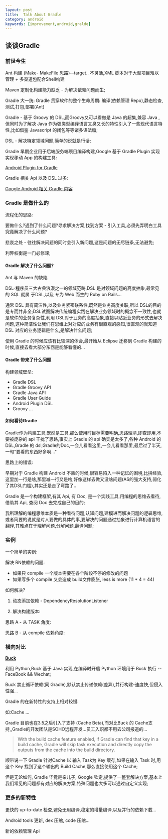 ```yaml
---
layout: post
title:  Talk About Gradle 
category: android
keywords: [improvement,android,gralde]
---
```



## 谈谈Gradle 

### 前世今生

Ant 构建 (Make- MakeFile 思路)--target.. 不灵活,XML 脚本对于大型项目难以管理  + 多渠道包配合Shell构建

Maven 定制化构建能力缺乏 - 为解决依赖问题而生;


Gradle 大一统: Gradle 贯穿软件的整个生命周期: 编译(依赖管理 Repo),静态检查,测试,打包,部署(Ant)

Gradle - 基于 Groovy 的 DSL,而Groovy又可以看做是 Java 的超集,兼容 Java ,但同时为了解决 Java 作为强类型编译语言又臭又长的特性引入了一些现代语言特性,比如借鉴 Javascript 的闭包等等诸多语法糖;

DSL - 解决特定领域问题,简单的说就是行话;

Gradle 早期企业用于后端服务端项目编译构建,Google 基于 Gradle Plugin 实现实现移动 App 的构建工具:

[Android Plugin for Gradle](https://developer.android.com/studio/releases/gradle-plugin.html)

Gradle 相关 Api 以及 DSL 过多:

[Google Android 相关 Gradle 内容](https://developer.android.com/studio/build/index.html)


### Gradle 是做什么的

流程化的思路:

要做什么?遇到了什么问题?寻求解决方案,找到方案 - 引入工具,必须先弄明白工具究竟解决了什么问题? 

悲哀之处 - 往往解决问题的同时会引入新问题,这是问题的无尽链条,无法避免;

利弊权衡是一门必修课;

#### Gradle 解决了什么问题?

Ant 与 Maven 的缺陷

DSL-程序员三大古典浪漫之一的领域范畴,DSL 是对领域问题的高度抽象,最常见的 SQL 就属 于DSL,以及 专为 Web 而生的 Ruby on Rails...

通常 DSL 具有简洁性,以及业务紧密联系性,既然是业务高度关联,所以 DSL的目的是专而并非全;DSL试图解决传统编程实践在解决业务领域时的概念不一致性,也就是软件的业务复杂性,利用 DSL对于业务的高度抽象,直接以贴近业务的形式去解决问题,这种简洁性让我们在思维上对对应的业务有很直观的感知,很直观的就知道 DSL 对应的业务逻辑是什么,是解决什么问题;

使用 Gradle 的时候应该有比较深的体会,最开始从 Eclipse 迁移到 Gradle 构建的时候,直接去看大部分东西是能够看懂的...

#### Gradle 带来了什么问题

构建领域壁垒:

* Gradle DSL        
* Gradle Groovy API        
* Gradle Java API       
* Gradle User Guide         
* Android Plugin DSL        
* Groovy ...


 
#### 如何看待Gradle  

Gradle作为构建工具,既然是工具,那么使用时目标需要明确,思路理清,即查即用,不要被庞杂的 api 干扰了思路,事实上 Gradle 的 api 确实是太多了,各种 Android 的 DSL,Gradle 的 dsl,Gradle的Doc,一会儿看看这里,一会儿看看那里,最后过了半天,一句"要看的东西好多啊..."

思路上的错误:

早期对于 Gradle 构建 Android 不熟的时候,很容易陷入一种记忆的困境,比拼经验,这里加一行是啥,那里减一行又是啥,好像这样去做又没啥问题(AS的强大支持,弱化了其DSL门槛),其实还是走了弯路了..

Gradle 是一个构建框架,有其 Api, 有 Doc, 是一个实践工具,用编程的思维去看待,借助其 Api, 查阅 Doc 去完成自己的目的;

我所理解的编程思维本质是一种看待问题,认知问题,建模进而解决问题的逻辑思维,或者简要的说就是对人要做的具体的事,要解决的问题通过抽象进行计算机语言的翻译,其难点在于理解问题,分解问题,翻译问题;

###  实例  

一个简单的实例:

解决 RN依赖的问题:

* 如果只 compile 一个版本需要在各个阶段不停的修改的问题   
* 如果写多个 compile 又会造成 build文件膨胀, less is more (11 * 4  = 44)

如何解决?

1. 动态添加依赖 - DependencyResolutionListener


2. 解决构建版本:

思路 A - 从 TASK 角度:   



思路 B - 从 compile 依赖角度:


### 横向对比

**[Buck](https://buckbuild.com/)** 

利用 Python,Buck 基于 Java 实现,在编译时开启 Python 环境用于 Buck 执行 -- FaceBook && Wechat;

Buck 禁止循环依赖(同 Gradle),默认禁止传递依赖(差异),并行构建-速度快,但侵入性强...

Gradle 的在新特性的支持上相对较慢:

如:Cache ... 

Gradle 目前也在3.5之后引入了支持 (Cache Beta),而对比Buck 的 Cache支持,,Gradle的开发团队是SOHO远程开发...员工入职都不用去公司报道的...

> With the build cache feature enabled, if Gradle can find that key in a build cache, Gradle will skip task execution and directly copy the outputs from the cache into the build directory.

顺带说一下 Gradle 针对Cache 以 输入 Task为 Key 缓存,如果在输入 Task 时,用这个 Key 找到了这个输出的 Build Cache,那么直接使用这个 Cache;

但是无论如何, Gradle 毕竟是亲儿子, Google 钦定,提供了一整套解决方案,基本上我们常见的问题都有对应的解决方案,特殊问题也大多可以通过自定义实现;


### 更多的新特性

更快的 up-to-date 检查,避免无用编译,稳定的增量编译,以及并行的依赖下载...

Android tools 更新, dex 压缩, code 压缩...

新的依赖管理 Api 










